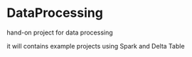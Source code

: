 # DataProcessing
hand-on project for data processing

it will contains example projects using Spark and Delta Table
